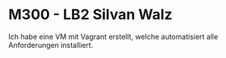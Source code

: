 # M300 - LB2 Silvan Walz

Ich habe eine VM mit Vagrant erstellt, welche automatisiert alle Anforderungen installiert.
